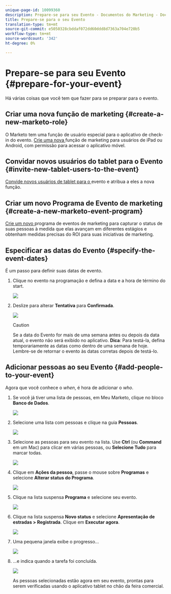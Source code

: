 ```yaml
---
unique-page-id: 10099360
description: Prepare-se para seu Evento - Documentos do Marketing - Documentação do produto
title: Prepare-se para o seu Evento
translation-type: tm+mt
source-git-commit: e5050328cbddaf072dd60ddd8d7363a704e720b5
workflow-type: tm+mt
source-wordcount: '342'
ht-degree: 0%

---
```



# Prepare-se para seu Evento {#prepare-for-your-event}

Há várias coisas que você tem que fazer para se preparar para o evento.

## Criar uma nova função de marketing {#create-a-new-marketo-role}

O Marketo tem uma função de usuário especial para o aplicativo de check-in do evento. [Crie uma nova ](/help/marketo/product-docs/core-marketo-concepts/mobile-apps/event-check-in/grant-users-access-to-the-check-in-app.md) função de marketing para usuários de iPad ou Android, com permissão para acessar o aplicativo móvel.

## Convidar novos usuários do tablet para o Evento {#invite-new-tablet-users-to-the-event}

[Convide novos usuários de tablet para o ](/help/marketo/product-docs/core-marketo-concepts/mobile-apps/event-check-in/grant-users-access-to-the-check-in-app.md) evento e atribua a eles a nova função.

## Criar um novo Programa de Evento de marketing {#create-a-new-marketo-event-program}

[Crie um novo ](/help/marketo/product-docs/demand-generation/events/understanding-events/create-a-new-event-program.md) programa de eventos de marketing para capturar o status de suas pessoas à medida que elas avançam em diferentes estágios e obtenham medidas precisas do ROI para suas iniciativas de marketing.

## Especificar as datas do Evento {#specify-the-event-dates}

É um passo para definir suas datas de evento.

1. Clique no evento na programação e defina a data e a hora de término do start.

   ![](assets/image2016-4-6-15-3a27-3a35.png)

1. Deslize para alterar **Tentativa** para **Confirmada**.

   ![](assets/image2016-4-6-15-3a30-3a57.png)

   >[!CAUTION]
   >
   >Se a data do Evento for mais de uma semana antes ou depois da data atual, o evento não será exibido no aplicativo. **Dica**: Para testá-la, defina temporariamente as datas como dentro de uma semana de hoje. Lembre-se de retornar o evento às datas corretas depois de testá-lo.

## Adicionar pessoas ao seu Evento {#add-people-to-your-event}

Agora que você conhece o *when*, é hora de adicionar o *who*.

1. Se você já tiver uma lista de pessoas, em Meu Marketo, clique no bloco **Banco de Dados**.

   ![](assets/db.png)

1. Selecione uma lista com pessoas e clique na guia **Pessoas**.

   ![](assets/four.png)

1. Selecione as pessoas para seu evento na lista. Use **Ctrl** (ou **Command** em um Mac) para clicar em várias pessoas, ou **Selecione Tudo** para marcar todas.

   ![](assets/five.png)

1. Clique em **Ações da pessoa**, passe o mouse sobre **Programas** e selecione **Alterar status do Programa**.

   ![](assets/six.png)

1. Clique na lista suspensa **Programa** e selecione seu evento.

   ![](assets/seven.png)

1. Clique na lista suspensa **Novo status** e selecione **Apresentação de estradas > Registrada**. Clique em **Executar agora**.

   ![](assets/eight.png)

1. Uma pequena janela exibe o progresso...

   ![](assets/image2016-4-7-16-3a49-3a7.png)

1. ...e indica quando a tarefa foi concluída.

   ![](assets/ten.png)

   As pessoas selecionadas estão agora em seu evento, prontas para serem verificadas usando o aplicativo tablet no chão da feira comercial.

